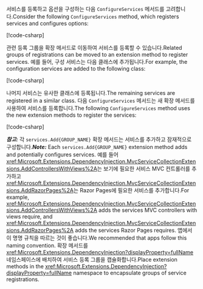 <a name="csc"></a>

<span data-ttu-id="874dd-101">서비스를 등록하고 옵션을 구성하는 다음 `ConfigureServices` 메서드를 고려합니다.</span><span class="sxs-lookup"><span data-stu-id="874dd-101">Consider the following `ConfigureServices` method, which registers services and configures options:</span></span>

[!code-csharp[](~/fundamentals/configuration/index/samples/3.x/ConfigSample/Startup2.cs?name=snippet)]

<span data-ttu-id="874dd-102">관련 등록 그룹을 확장 메서드로 이동하여 서비스를 등록할 수 있습니다.</span><span class="sxs-lookup"><span data-stu-id="874dd-102">Related groups of registrations can be moved to an extension method to register services.</span></span> <span data-ttu-id="874dd-103">예를 들어, 구성 서비스는 다음 클래스에 추가됩니다.</span><span class="sxs-lookup"><span data-stu-id="874dd-103">For example, the configuration services are added to the following class:</span></span>

[!code-csharp[](~/fundamentals/configuration/index/samples/3.x/ConfigSample/Options/MyConfigServiceCollectionExtensions.cs)]

<span data-ttu-id="874dd-104">나머지 서비스는 유사한 클래스에 등록됩니다.</span><span class="sxs-lookup"><span data-stu-id="874dd-104">The remaining services are registered in a similar class.</span></span> <span data-ttu-id="874dd-105">다음 `ConfigureServices` 메서드는 새 확장 메서드를 사용하여 서비스를 등록합니다.</span><span class="sxs-lookup"><span data-stu-id="874dd-105">The following `ConfigureServices` method uses the new extension methods to register the services:</span></span>

[!code-csharp[](~/fundamentals/configuration/index/samples/3.x/ConfigSample/Startup4.cs?name=snippet)]

<span data-ttu-id="874dd-106">**_참고:_** 각 `services.Add{GROUP_NAME}` 확장 메서드는 서비스를 추가하고 잠재적으로 구성합니다.</span><span class="sxs-lookup"><span data-stu-id="874dd-106">**_Note:_** Each `services.Add{GROUP_NAME}` extension method adds and potentially configures services.</span></span> <span data-ttu-id="874dd-107">예를 들어 <xref:Microsoft.Extensions.DependencyInjection.MvcServiceCollectionExtensions.AddControllersWithViews%2A>는 보기에 필요한 서비스 MVC 컨트롤러를 추가하고 <xref:Microsoft.Extensions.DependencyInjection.MvcServiceCollectionExtensions.AddRazorPages%2A>는 Razor Pages에 필요한 서비스를 추가합니다.</span><span class="sxs-lookup"><span data-stu-id="874dd-107">For example, <xref:Microsoft.Extensions.DependencyInjection.MvcServiceCollectionExtensions.AddControllersWithViews%2A> adds the services MVC controllers with views require, and <xref:Microsoft.Extensions.DependencyInjection.MvcServiceCollectionExtensions.AddRazorPages%2A> adds the services Razor Pages requires.</span></span> <span data-ttu-id="874dd-108">앱에서 이 명명 규칙을 따르는 것이 좋습니다.</span><span class="sxs-lookup"><span data-stu-id="874dd-108">We recommended that apps follow this naming convention.</span></span> <span data-ttu-id="874dd-109">확장 메서드를 <xref:Microsoft.Extensions.DependencyInjection?displayProperty=fullName> 네임스페이스에 배치하여 서비스 등록 그룹을 캡슐화합니다.</span><span class="sxs-lookup"><span data-stu-id="874dd-109">Place extension methods in the <xref:Microsoft.Extensions.DependencyInjection?displayProperty=fullName> namespace to encapsulate groups of service registrations.</span></span>

